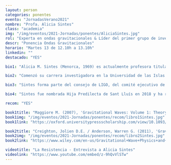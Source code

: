 ```yaml
---
layout: person
categories: ponentes
evento: "JornadasVerano2021"
nombre: "Profa. Alicia Sintes"
class: "academia"
img: "/img/eventos/2021-Jornadas/ponentes/AliciaSintes.jpg"
rol: "Experta en ondas gravitacionales & Líder del primer grupo de investigación español en LIGO"
descr: "Ponencia Ondas Gravitacionales"
horario: "Martes 13 de 12.10h a 13.10h"
linkedin: ""
destacado: "YES"

bio1: "Alicia M. Sintes (Menorca, 1969) es actualmente profesora titular en el área de Física Teórica en la Universidad de las Islas Baleares (UIB)."

bio2: "Comenzó su carrera investigadora en la Universidad de las Islas Baleares (UIB), donde se Licenció en 1992 y doctoró en 1996. Continuó como investigadora postdoctoral en el Instituto Max Planck de Física Gravitacional en Alemania. Su investigación se centra en el campo de la astronomía de ondas gravitacionales. En la actualidad es la investigadora principal del grupo de Física Gravitacional de la UIB y secretaria del Instituto de Aplicaciones Computacionales y Código Comunitario. También es miembro del Instituto de Estudios Espaciales de Cataluña y del Instituto Menorquín de Estudios."

bio3: "Sintes forma parte del consejo de LIGO, del comité ejecutivo de GEO, del consorcio LISA y del Telescopio Einstein. Sintes ha sido asesora de la Agencia Espacial Europea, miembro de la junta directiva de la Sociedad Española de Gravitación y Relatividad y editora de la revista Astroparticle Physics. Además, ha dirigido los grupos de análisis de ondas continuas LIGO-Virgo, de estimación de parámetros para LISA y de caracterización del detector GEO."

bio4: "Sintes fue nombrada Hija Predilecta de Sant Lluís en 2018 y ha recibido numerosos premios, incluido el Ramon Llull del Gobierno de las Islas Baleares, el Bartomeu Oliver de la Obra Cultural Balear, Sincronizados de la Agencia SINC y miembro de la Selección Española de Ciencia de QUO,  entre otros. Ha dirigido siete tesis doctorales y ha publicado más de 270 artículos científicos."

recom: "YES"

book1title: "Maggiore M. (2007), 'Gravitational Waves: Volume 1: Theory and Experiments.'. <em>Oxford University Press</em>, ISBN: 9780198570745"
book1img: "/img/eventos/2021-Jornadas/ponentes/recom/libro1Sintes.jpg"
book1link: "https://oxford.universitypressscholarship.com/view/10.1093/acprof:oso/9780198570745.001.0001/acprof-9780198570745"

book2title: "Creighton, Jolien D.E. / Anderson, Warren G. (2011), 'Gravitational-Wave Physics and Astronomy: An Introduction to Theory, Experiment and Data Analysis'. <em>Wiley-VCH</em>, ISBN: 9783527408863"
book2img: "/img/eventos/2021-Jornadas/ponentes/recom/libro2Sintes.jpg"
book2link: "https://www.wiley.com/en-us/Gravitational+Wave+Physics+and+Astronomy%3A+An+Introduction+to+Theory%2C+Experiment+and+Data+Analysis-p-9783527408863"

videotitle: "La Resistencia - Entrevista a Alicia Sintes"
videolink: "https://www.youtube.com/embed/z-9hQvVlSTw"
---
```

